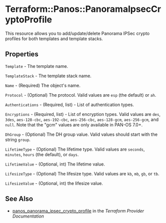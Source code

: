 # Terraform::Panos::PanoramaIpsecCryptoProfile

This resource allows you to add/update/delete Panorama IPSec crypto profiles
for both templates and template stacks.

## Properties

`Template` - The template name.

`TemplateStack` - The template stack name.

`Name` - (Required) The object's name.

`Protocol` - (Optional) The protocol.  Valid values are `esp` (the default) or `ah`.

`Authentications` - (Required, list) - List of authentication types.

`Encryptions` - (Required, list) - List of encryption types.  Valid values are `des`, `3des`, `aes-128-cbc`, `aes-192-cbc`, `aes-256-cbc`, `aes-128-gcm`, `aes-256-gcm`, and `null`.  Note that the "gcm" values are only available in PAN-OS 7.0+.

`DhGroup` - (Optional) The DH group value.  Valid values should start with the string `group`.

`LifetimeType` - (Optional) The lifetime type.  Valid values are `seconds`, `minutes`, `hours` (the default), or `days`.

`LifetimeValue` - (Optional, int) The lifetime value.

`LifesizeType` - (Optional) The lifesize type.  Valid values are `kb`, `mb`, `gb`, or `tb`.

`LifesizeValue` - (Optional, int) the lifesize value.


## See Also

* [panos_panorama_ipsec_crypto_profile](https://www.terraform.io/docs/providers/panos/r/panorama_ipsec_crypto_profile.html) in the _Terraform Provider Documentation_
